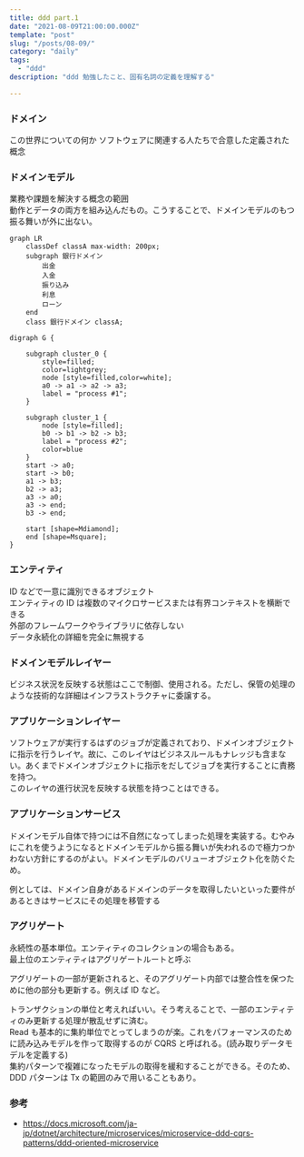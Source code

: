 ```yaml
---
title: ddd part.1
date: "2021-08-09T21:00:00.000Z"
template: "post"
slug: "/posts/08-09/"
category: "daily"
tags:
  - "ddd"
description: "ddd 勉強したこと、固有名詞の定義を理解する"

---
```


### ドメイン

この世界についての何か
ソフトウェアに関連する人たちで合意した定義された概念

### ドメインモデル

業務や課題を解決する概念の範囲  
動作とデータの両方を組み込んだもの。こうすることで、ドメインモデルのもつ振る舞いが外に出ない。  


```mermaid
graph LR
    classDef classA max-width: 200px;
    subgraph 銀行ドメイン
        出金
        入金
        振り込み
        利息
        ローン
    end
    class 銀行ドメイン classA;
```

```dot-svg
digraph G {

	subgraph cluster_0 {
		style=filled;
		color=lightgrey;
		node [style=filled,color=white];
		a0 -> a1 -> a2 -> a3;
		label = "process #1";
	}

	subgraph cluster_1 {
		node [style=filled];
		b0 -> b1 -> b2 -> b3;
		label = "process #2";
		color=blue
	}
	start -> a0;
	start -> b0;
	a1 -> b3;
	b2 -> a3;
	a3 -> a0;
	a3 -> end;
	b3 -> end;

	start [shape=Mdiamond];
	end [shape=Msquare];
}
```

### エンティティ

ID などで一意に識別できるオブジェクト  
エンティティの ID は複数のマイクロサービスまたは有界コンテキストを横断できる  
外部のフレームワークやライブラリに依存しない  
データ永続化の詳細を完全に無視する  


### ドメインモデルレイヤー

ビジネス状況を反映する状態はここで制御、使用される。ただし、保管の処理のような技術的な詳細はインフラストラクチャに委譲する。  


### アプリケーションレイヤー


ソフトウェアが実行するはずのジョブが定義されており、ドメインオブジェクトに指示を行うレイヤ。故に、このレイヤはビジネスルールもナレッジも含まない。あくまでドメインオブジェクトに指示をだしてジョブを実行することに責務を持つ。  
このレイヤの進行状況を反映する状態を持つことはできる。  


### アプリケーションサービス

ドメインモデル自体で持つには不自然になってしまった処理を実装する。むやみにこれを使うようになるとドメインモデルから振る舞いが失われるので極力つかわない方針にするのがよい。ドメインモデルのバリューオブジェクト化を防ぐため。  

例としては、ドメイン自身があるドメインのデータを取得したいといった要件があるときはサービスにその処理を移管する

### アグリゲート

永続性の基本単位。エンティティのコレクションの場合もある。  
最上位のエンティティはアグリゲートルートと呼ぶ  

アグリゲートの一部が更新されると、そのアグリゲート内部では整合性を保つために他の部分も更新する。例えば ID など。  

トランザクションの単位と考えればいい。そう考えることで、一部のエンティティのみ更新する処理が散乱せずに済む。  
Read も基本的に集約単位でとってしまうのが楽。これをパフォーマンスのために読み込みモデルを作って取得するのが CQRS と呼ばれる。(読み取りデータモデルを定義する)  
集約パターンで複雑になったモデルの取得を緩和することができる。そのため、DDD パターンは Tx の範囲のみで用いることもあり。  


### 参考

- https://docs.microsoft.com/ja-jp/dotnet/architecture/microservices/microservice-ddd-cqrs-patterns/ddd-oriented-microservice